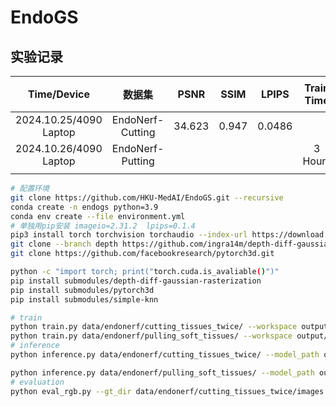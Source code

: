 # EndoGS

## 实验记录

|      Time/Device       |      数据集      |  PSNR  | SSIM  | LPIPS  | Train Time | GPU Memory | 迭代次数 |
| :--------------------: | :--------------: | :----: | :---: | :----: | :--------: | :--------: | :------: |
| 2024.10.25/4090 Laptop | EndoNerf-Cutting | 34.623 | 0.947 | 0.0486 |            |            |          |
| 2024.10.26/4090 Laptop | EndoNerf-Putting |        |       |        |  3 Hours   |            |  1k+60K  |
|                        |                  |        |       |        |            |            |          |





```bash
# 配置环境
git clone https://github.com/HKU-MedAI/EndoGS.git --recursive
conda create -n endogs python=3.9  
conda env create --file environment.yml
# 单独用pip安装 imageio=2.31.2  lpips=0.1.4
pip3 install torch torchvision torchaudio --index-url https://download.pytorch.org/whl/cu118
git clone --branch depth https://github.com/ingra14m/depth-diff-gaussian-rasterization.git --recursive
git clone https://github.com/facebookresearch/pytorch3d.git

python -c "import torch; print("torch.cuda.is_avaliable()")"
pip install submodules/depth-diff-gaussian-rasterization
pip install submodules/pytorch3d
pip install submodules/simple-knn

# train
python train.py data/endonerf/cutting_tissues_twice/ --workspace output/cutting/
python train.py data/endonerf/pulling_soft_tissues/ --workspace output/pulling/
# inference
python inference.py data/endonerf/cutting_tissues_twice/ --model_path output/cutting/point_cloud/iteration_60000

python inference.py data/endonerf/pulling_soft_tissues/ --model_path output/pulling/point_cloud/iteration_60000
# evaluation
python eval_rgb.py --gt_dir data/endonerf/cutting_tissues_twice/images --mask_dir data/endonerf/cutting_tissues_twice/gt_masks --img_dir output/cutting/point_cloud/iteration_60000/render

```

